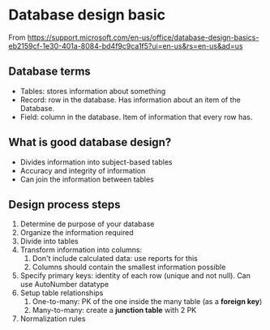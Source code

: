 # Database design basic
From https://support.microsoft.com/en-us/office/database-design-basics-eb2159cf-1e30-401a-8084-bd4f9c9ca1f5?ui=en-us&rs=en-us&ad=us

## Database terms 
* Tables: stores information about something
* Record: row in the database. Has information about an item of the Database.
* Field: column in the database. Item of information that every row has.

## What is good database design?
* Divides information into subject-based tables
* Accuracy and integrity of information
* Can join the information between tables

## Design process steps
1. Determine de purpose of your database
2. Organize the information required
3. Divide into tables
4. Transform information into columns:
   1. Don't include calculated data: use reports for this
   2. Columns should contain the smallest information possible
5. Specify primary keys: identity of each row (unique and not null). Can use AutoNumber datatype
6. Setup table relationships
   1. One-to-many: PK of the one inside the many table (as a **foreign key**)
   2. Many-to-many: create a **junction table** with 2 PK
7. Normalization rules